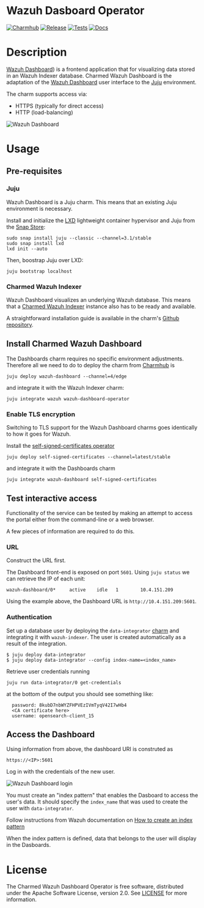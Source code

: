 # Wazuh Dasboard Operator
[![Charmhub](https://charmhub.io/wazuh-dashboard/badge.svg)](https://charmhub.io/wazuh-dashboard)
[![Release](https://github.com/canonical/wazuh-dashboard-operator/actions/workflows/release.yaml/badge.svg)](https://github.com/canonical/wazuh-dashboard-operator/actions/workflows/release.yaml)
[![Tests](https://github.com/canonical/wazuh-dashboard-operator/actions/workflows/ci.yaml/badge.svg?branch=main)](https://github.com/canonical/wazuh-dashboard-operator/actions/workflows/ci.yaml)
[![Docs](https://github.com/canonical/wazuh-dashboard-operator/actions/workflows/sync_docs.yaml/badge.svg)](https://github.com/canonical/wazuh-dashboard-operator/actions/workflows/sync_docs.yaml)



[//]: # (<h1 align="center">)
[//]: # (  <a href="https://wazuh.com/">)
[//]: # (    <img src="https://wazuh.com/uploads/2022/05/WAZUH.png" alt="Wazuh" />)
[//]: # (  </a>)
[//]: # (  <br />)
[//]: # (</h1>)

# Description

[Wazuh Dashboard](https://documentation.wazuh.com/current/user-manual/wazuh-dashboard/)) 
is a frontend application that for visualizing data stored in an Wazuh Indexer
database. Charmed Wazuh Dashboard is the adaptation of the 
[Wazuh Dashboard](https://documentation.wazuh.com/current/user-manual/wazuh-dashboard/) 
user interface to the [Juju](https://juju.is/) environment.

The charm supports access via:

 - HTTPS (typically for direct access)
 - HTTP (load-balancing) 

![Wazuh Dashboard](./docs/opensearch_dashboard.png)

# Usage

## Pre-requisites

### Juju

Wazuh Dashboard is a Juju charm. This means that an existing Juju environment is necessary.

Install and initialize the [LXD](https://canonical.com/lxd) 
lightweight container hypervisor and Juju from the [Snap Store](https://snapcraft.io/store):

```shell
sudo snap install juju --classic --channel=3.1/stable
sudo snap install lxd
lxd init --auto
```
Then, boostrap Juju over LXD:
```shell
juju bootstrap localhost
```

### Charmed Wazuh Indexer

Wazuh Dashboard visualizes an underlying Wazuh database.
This means that a [Charmed Wazuh Indexer](https://charmhub.io/wazuh-indexer/)
instance also has to be ready and available.

A straightforward installation guide is available in the charm's 
[Github repository](https://github.com/canonical/wazuh-indexer-operator?tab=readme-ov-file#usage).


## Install Charmed Wazuh Dashboard

The Dashboards charm requires no specific environment adjustments.
Therefore all we need to do to deploy the charm from [Charmhub](https://charmhub.io/wazuh-dashboard) is 

```shell
juju deploy wazuh-dashboard --channel=4/edge
```
and integrate it with the Wazuh Indexer charm:
```shell
juju integrate wazuh wazuh-dashboard-operator
```

### Enable TLS encryption

Switching to TLS support for the Wazuh Dashboard charms goes identically to
how it goes for Wazuh.

Install the 
[self-signed-certificates operator](https://github.com/canonical/self-signed-certificates-operator)

```shell
juju deploy self-signed-certificates --channel=latest/stable
```
and integrate it with the Dashboards charm

```shell
juju integrate wazuh-dashboard self-signed-certificates
```

## Test interactive access

Functionality of the service can be tested by making an attempt to access the
portal either from the command-line or a web browser.

A few pieces of information are required to do this.

### URL

Construct the URL first.

The Dashboard front-end is exposed on port `5601`. Using `juju status` we can
retrieve the IP of each unit:

```shell
wazuh-dashboard/0*     active    idle   1        10.4.151.209              
```

Using the example above, the Dashboard URL is `http://10.4.151.209:5601`.


### Authentication

Set up a database user by deploying the `data-integrator` [charm](https://charmhub.io/data-integrator)
and integrating it with `wazuh-indexer`. The user is created automatically as a result of the integration.

```shell
$ juju deploy data-integrator
$ juju deploy data-integrator --config index-name=<index_name>
```

Retrieve user credentials running

```shell
juju run data-integrator/0 get-credentials
```
at the bottom of the output you should see something like:

```text
  password: 8kubD7nbWYZFHPVEzIVmTyqV42I7wHb4
  <CA certificate here>
  username: opensearch-client_15
```

## Access the Dashboard

Using information from above, the dashboard URI is construted as 

```text
https://<IP>:5601
```

Log in with the credentials of the new user.

![Wazuh Dashboard login](./docs/opensearch_dashboard_login.png)

You must create an "index pattern" that enables the Dasboard to access the user's data.
It should specify the `index_name` that was used to create the user with `data-integrator`.

Follow instructions from Wazuh documentation on 
[How to create an index pattern](https://documentation.wazuh.com/current/user-manual/wazuh-indexer/wazuh-indexer-indices.html)

When the index pattern is defined, data that belongs to the user will display in the Dasboards.


# License

The Charmed Wazuh Dashboard Operator is free software, distributed under the Apache
Software License, version 2.0. See [LICENSE](./LICENSE) for more information.

